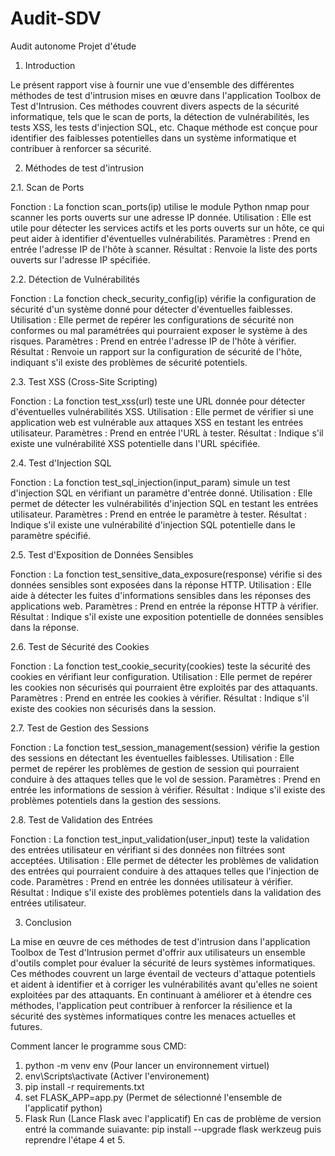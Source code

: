 # Audit-SDV
Audit autonome Projet d'étude
1. Introduction

Le présent rapport vise à fournir une vue d'ensemble des différentes méthodes de test d'intrusion mises en œuvre dans l'application Toolbox de Test d'Intrusion. Ces méthodes couvrent divers aspects de la sécurité informatique, tels que le scan de ports, la détection de vulnérabilités, les tests XSS, les tests d'injection SQL, etc. Chaque méthode est conçue pour identifier des faiblesses potentielles dans un système informatique et contribuer à renforcer sa sécurité.

2. Méthodes de test d'intrusion

2.1. Scan de Ports

Fonction : La fonction scan_ports(ip) utilise le module Python nmap pour scanner les ports ouverts sur une adresse IP donnée.
Utilisation : Elle est utile pour détecter les services actifs et les ports ouverts sur un hôte, ce qui peut aider à identifier d'éventuelles vulnérabilités.
Paramètres : Prend en entrée l'adresse IP de l'hôte à scanner.
Résultat : Renvoie la liste des ports ouverts sur l'adresse IP spécifiée.

2.2. Détection de Vulnérabilités

Fonction : La fonction check_security_config(ip) vérifie la configuration de sécurité d'un système donné pour détecter d'éventuelles faiblesses.
Utilisation : Elle permet de repérer les configurations de sécurité non conformes ou mal paramétrées qui pourraient exposer le système à des risques.
Paramètres : Prend en entrée l'adresse IP de l'hôte à vérifier.
Résultat : Renvoie un rapport sur la configuration de sécurité de l'hôte, indiquant s'il existe des problèmes de sécurité potentiels.

2.3. Test XSS (Cross-Site Scripting)

Fonction : La fonction test_xss(url) teste une URL donnée pour détecter d'éventuelles vulnérabilités XSS.
Utilisation : Elle permet de vérifier si une application web est vulnérable aux attaques XSS en testant les entrées utilisateur.
Paramètres : Prend en entrée l'URL à tester.
Résultat : Indique s'il existe une vulnérabilité XSS potentielle dans l'URL spécifiée.

2.4. Test d'Injection SQL

Fonction : La fonction test_sql_injection(input_param) simule un test d'injection SQL en vérifiant un paramètre d'entrée donné.
Utilisation : Elle permet de détecter les vulnérabilités d'injection SQL en testant les entrées utilisateur.
Paramètres : Prend en entrée le paramètre à tester.
Résultat : Indique s'il existe une vulnérabilité d'injection SQL potentielle dans le paramètre spécifié.

2.5. Test d'Exposition de Données Sensibles

Fonction : La fonction test_sensitive_data_exposure(response) vérifie si des données sensibles sont exposées dans la réponse HTTP.
Utilisation : Elle aide à détecter les fuites d'informations sensibles dans les réponses des applications web.
Paramètres : Prend en entrée la réponse HTTP à vérifier.
Résultat : Indique s'il existe une exposition potentielle de données sensibles dans la réponse.

2.6. Test de Sécurité des Cookies

Fonction : La fonction test_cookie_security(cookies) teste la sécurité des cookies en vérifiant leur configuration.
Utilisation : Elle permet de repérer les cookies non sécurisés qui pourraient être exploités par des attaquants.
Paramètres : Prend en entrée les cookies à vérifier.
Résultat : Indique s'il existe des cookies non sécurisés dans la session.

2.7. Test de Gestion des Sessions

Fonction : La fonction test_session_management(session) vérifie la gestion des sessions en détectant les éventuelles faiblesses.
Utilisation : Elle permet de repérer les problèmes de gestion de session qui pourraient conduire à des attaques telles que le vol de session.
Paramètres : Prend en entrée les informations de session à vérifier.
Résultat : Indique s'il existe des problèmes potentiels dans la gestion des sessions.

2.8. Test de Validation des Entrées

Fonction : La fonction test_input_validation(user_input) teste la validation des entrées utilisateur en vérifiant si des données non filtrées sont acceptées.
Utilisation : Elle permet de détecter les problèmes de validation des entrées qui pourraient conduire à des attaques telles que l'injection de code.
Paramètres : Prend en entrée les données utilisateur à vérifier.
Résultat : Indique s'il existe des problèmes potentiels dans la validation des entrées utilisateur.

3. Conclusion

La mise en œuvre de ces méthodes de test d'intrusion dans l'application Toolbox de Test d'Intrusion permet d'offrir aux utilisateurs un ensemble d'outils complet pour évaluer la sécurité de leurs systèmes informatiques. Ces méthodes couvrent un large éventail de vecteurs d'attaque potentiels et aident à identifier et à corriger les vulnérabilités avant qu'elles ne soient exploitées par des attaquants. En continuant à améliorer et à étendre ces méthodes, l'application peut contribuer à renforcer la résilience et la sécurité des systèmes informatiques contre les menaces actuelles et futures.

Comment lancer le programme sous CMD:
1. python -m venv env (Pour lancer un environnement virtuel)
2. env\Scripts\activate (Activer l'environement)
3. pip install -r requirements.txt
4. set FLASK_APP=app.py (Permet de sélectionné l'ensemble de l'applicatif python)
5. Flask Run (Lance Flask avec l'applicatif)
En cas de problème de version entré la commande suiavante: pip install --upgrade flask werkzeug puis reprendre l'étape 4 et 5.
